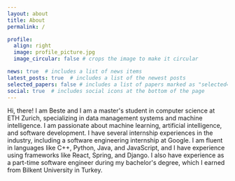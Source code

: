 ```yaml
---
layout: about
title: About
permalink: /

profile:
  align: right
  image: profile_picture.jpg
  image_circular: false # crops the image to make it circular

news: true  # includes a list of news items
latest_posts: true  # includes a list of the newest posts
selected_papers: false # includes a list of papers marked as "selected={true}"
social: true  # includes social icons at the bottom of the page
---
```


Hi, there! I am Beste and I am a master's student in computer science at ETH Zurich, specializing in data management systems and machine intelligence. I am passionate about machine learning, artificial intelligence, and software development. I have several internship experiences in the industry, including a software engineering internship at Google. I am fluent in languages like C++, Python, Java, and JavaScript, and I have experience using frameworks like React, Spring, and Django. I also have experience as a part-time software engineer during my bachelor's degree, which I earned from Bilkent University in Turkey.
